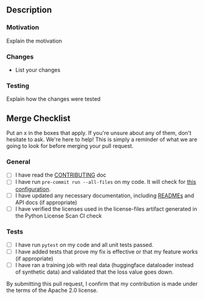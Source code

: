 ## Description

### Motivation
Explain the motivation

### Changes
* List your changes

### Testing
Explain how the changes were tested

## Merge Checklist
Put an x in the boxes that apply. If you're unsure about any of them, don't hesitate to ask. We're here to help! This is simply a reminder of what we are going to look for before merging your pull request.

### General
 - [ ] I have read the [CONTRIBUTING](https://github.com/aws/private-sagemaker-training-adapter-for-nemo-staging/blob/main/CONTRIBUTING.md) doc
 - [ ] I have run `pre-commit run --all-files` on my code. It will check for [this configuration](https://github.com/aws/private-sagemaker-training-adapter-for-nemo-staging/blob/main/.pre-commit-config.yaml).
 - [ ] I have updated any necessary documentation, including [READMEs](https://github.com/aws/private-sagemaker-training-adapter-for-nemo-staging/blob/main/README.md) and API docs (if appropriate)
 - [ ] I have verified the licenses used in the license-files artifact generated in the Python License Scan CI check

### Tests
 - [ ] I have run `pytest` on my code and all unit tests passed.
 - [ ] I have added tests that prove my fix is effective or that my feature works (if appropriate)
 - [ ] I have ran a training job with real data (huggingface dataloader instead of synthetic data) and validated that the loss value goes down.

By submitting this pull request, I confirm that my contribution is made under the terms of the Apache 2.0 license.
